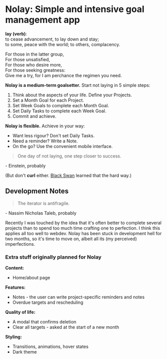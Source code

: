 # Nolay: Simple and intensive goal management app

**lay (verb)**:\
to cease advancement, to lay down and stay;\
to some, peace with the world; to others, complacency.

For those in the latter group,\
For those unsatisfied,\
For those who desire more,\
For those seeking greatness:\
Give me a try, for I am perchance the regimen you need.

**Nolay is a medium-term goalsetter.** Start not laying in 5 simple steps:

1. Think about the aspects of your life. Define your Projects.
2. Set a Month Goal for each Project.
3. Set Week Goals to complete each Month Goal.
4. Set Daily Tasks to complete each Week Goal.
5. Commit and achieve.

**Nolay is flexible.** Achieve in your way:

- Want less rigour? Don't set Daily Tasks.
- Need a reminder? Write a Note.
- On the go? Use the convenient mobile interface.

> One day of not laying, one step closer to success.

\- Einstein, probably

(But don't **curl** either. [Black Swan](<https://en.wikipedia.org/wiki/Black_Swan_(film)>) learned that the hard way.)

## Development Notes

> The iterator is antifragile.

\- Nassim Nicholas Taleb, probably

Recently I was touched by the idea that it's often better to complete several projects than to spend too much time crafting one to perfection. I think this applies all too well to webdev. Nolay has been stuck in development hell for two months, so it's time to move on, albeit all its (my perceived) imperfections.

### Extra stuff originally planned for Nolay

**Content:**
- Home/about page

**Features:**
- Notes - the user can write project-specific reminders and notes
- Overdue targets and rescheduling

**Quality of life:**
- A modal that confirms deletion
- Clear all targets - asked at the start of a new month

**Styling:**
- Transitions, animations, hover states
- Dark theme
